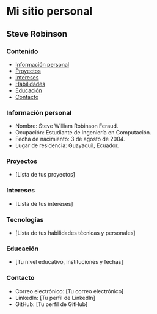 # Mi sitio personal

## Steve Robinson

### Contenido

* [Información personal](#información-personal)
* [Proyectos](#proyectos)
* [Intereses](#intereses)
* [Habilidades](#habilidades)
* [Educación](#educación)
* [Contacto](#contacto)

### Información personal

* Nombre: Steve William Robinson Feraud.
* Ocupación: Estudiante de Ingeniería en Computación.
* Fecha de nacimiento: 3 de agosto de 2004.
* Lugar de residencia: Guayaquil, Ecuador.

### Proyectos

* [Lista de tus proyectos]

### Intereses

* [Lista de tus intereses]

### Tecnologías

* [Lista de tus habilidades técnicas y personales]

### Educación

* [Tu nivel educativo, instituciones y fechas]

### Contacto

* Correo electrónico: [Tu correo electrónico]
* LinkedIn: [Tu perfil de LinkedIn]
* GitHub: [Tu perfil de GitHub]
